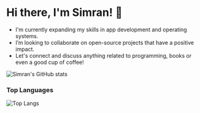 # Hi there, I'm Simran! 👋

- I'm currently expanding my skills in app development and operating systems. 
- I’m looking to collaborate on open-source projects that have a positive impact.
- Let's connect and discuss anything related to programming, books or even a good cup of coffee!


![Simran's GitHub stats](https://github-readme-stats.vercel.app/api?username=Simran2404&show_icons=true&theme=transparent)

### Top Languages
 ![Top Langs](https://github-readme-stats.vercel.app/api/top-langs/?username=Simran2404&hide=jupyter%20notebook)


